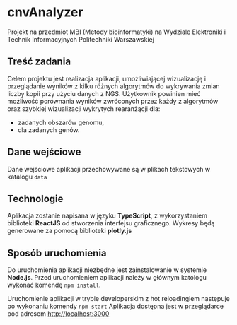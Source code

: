 # cnvAnalyzer
Projekt na przedmiot MBI (Metody bioinformatyki) na Wydziale Elektroniki i Technik Informacyjnych Politechniki Warszawskiej

## Treść zadania

Celem projektu jest realizacja aplikacji, umożliwiającej wizualizację i przeglądanie wyników z kilku różnych algorytmów do wykrywania zmian liczby kopii przy użyciu danych z NGS. 
Użytkownik powinien mieć możliwość porównania wyników zwróconych przez każdy z algorytmów oraz szybkiej wizualizacji wykrytych rearanżącji dla: 
- zadanych obszarów genomu, 
- dla zadanych genów.

## Dane wejściowe
Dane wejściowe aplikacji przechowywane są w plikach tekstowych w katalogu ```data```

## Technologie
Aplikacja zostanie napisana w języku **TypeScript**, z wykorzystaniem biblioteki **ReactJS** od stworzenia interfejsu graficznego.
Wykresy będą generowane za pomocą biblioteki **plotly.js**


## Sposób uruchomienia
Do uruchomienia aplikacji niezbędne jest zainstalowanie w systemie **Node.js**.
Przed uruchomieniem aplikacji należy w głównym katologu wykonać komendę ```npm install```.

Uruchomienie aplikacji w trybie developerskim z hot reloadingiem następuje po wykonaniu komendy ```npm start```
Aplikacja dostępna jest w przeglądarce pod adresem [http://localhost:3000]()